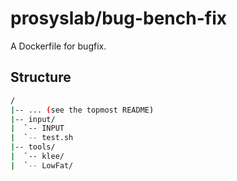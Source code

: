 # prosyslab/bug-bench-fix

A Dockerfile for bugfix.

## Structure

```sh
/
|-- ... (see the topmost README)
|-- input/
|  `-- INPUT
|  `-- test.sh
|-- tools/
|  `-- klee/
|  `-- LowFat/
```
